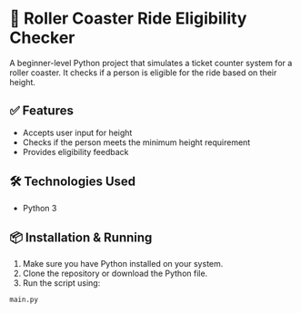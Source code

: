 # 🎢 Roller Coaster Ride Eligibility Checker

A beginner-level Python project that simulates a ticket counter system for a roller coaster. It checks if a person is eligible for the ride based on their height.

## ✅ Features

- Accepts user input for height
- Checks if the person meets the minimum height requirement
- Provides eligibility feedback

## 🛠️ Technologies Used

- Python 3

## 📦 Installation & Running

1. Make sure you have Python installed on your system.
2. Clone the repository or download the Python file.
3. Run the script using:

```bash
main.py
